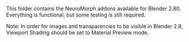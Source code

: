 This folder contains the NeuroMorph addons available for Blender 2.80.  Everything is functional, but some testing is still required.

Note:  In order for images and transparencies to be visible in Blender 2.8, Viewport Shading should be set to Material Preview mode.
